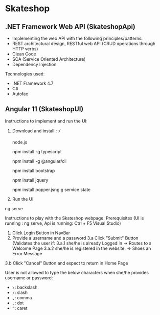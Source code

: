 # Skateshop

## .NET Framework Web API (SkateshopApi) ##

* Implementing the web API with the following principles/patterns:
* REST architectural design, RESTful web API (CRUD operations through HTTP verbs)
* Clean Code
* SOA (Service Oriented Architecture)
* Dependency Injection

Technologies used:

* .NET Framework 4.7
* C#
* Autofac

## Angular 11 (SkateshopUI) ##

Instructions to implement and run the UI:
1. Download and install : :zap:

	  node.js

	  npm install -g typescript

	  npm install -g @angular/cli

	  npm install bootstrap

	  npm install jquery

	  npm install popper.jsng g service state
  
2. Run the UI

  ng serve
  
Instructions to play with the Skateshop webpage:
Prerequisites (UI is running : ng serve,
			   Api is running: Ctrl + F5 Visual Studio)

1.  Click Login Button in NavBar
2.  Provide a username and a password
3.a Click "Submit" Button (Validates the user if:
	3.a.1 she/he is already Logged In -> Routes to a Welcome Page
	3.a.2 she/he is registered in the website. -> Shoes an Error Message
	
3.b Click "Cancel" Button and expect to return in Home Page

User is not allowed to type the below characters when she/he provides username or password:
- `\`: backslash
- `/`: slash
- `,`: comma
- `.`: dot
- `^`: caret
